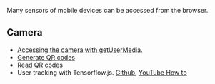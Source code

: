 Many sensors of mobile devices can be accessed from the browser.

## Camera
* [Accessing the camera with getUserMedia](https://developer.mozilla.org/en-US/docs/Web/API/MediaDevices/getUserMedia).
* [Generate QR codes](https://davidshimjs.github.io/qrcodejs/)
* [Read QR codes](https://www.npmjs.com/package/qr-scanner)
* User tracking with Tensorflow.js. [Github](https://github.com/llSourcell/pose_estimation), [YouTube How to](https://www.youtube.com/watch?v=9KqNk5keyCc)